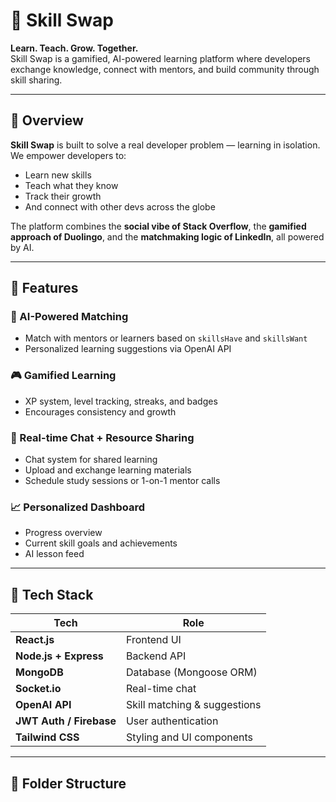 
# 💬 Skill Swap

**Learn. Teach. Grow. Together.**  
Skill Swap is a gamified, AI-powered learning platform where developers exchange knowledge, connect with mentors, and build community through skill sharing.

---

## 🚀 Overview

**Skill Swap** is built to solve a real developer problem — learning in isolation. We empower developers to:
- Learn new skills
- Teach what they know
- Track their growth
- And connect with other devs across the globe

The platform combines the **social vibe of Stack Overflow**, the **gamified approach of Duolingo**, and the **matchmaking logic of LinkedIn**, all powered by AI.

---

## 🧠 Features

### 🧠 AI-Powered Matching
- Match with mentors or learners based on `skillsHave` and `skillsWant`
- Personalized learning suggestions via OpenAI API

### 🎮 Gamified Learning
- XP system, level tracking, streaks, and badges
- Encourages consistency and growth

### 💬 Real-time Chat + Resource Sharing
- Chat system for shared learning
- Upload and exchange learning materials
- Schedule study sessions or 1-on-1 mentor calls

### 📈 Personalized Dashboard
- Progress overview
- Current skill goals and achievements
- AI lesson feed

---

## 🔧 Tech Stack

| Tech        | Role                           |
|-------------|--------------------------------|
| **React.js**     | Frontend UI                  |
| **Node.js + Express** | Backend API                   |
| **MongoDB**      | Database (Mongoose ORM)       |
| **Socket.io**    | Real-time chat                |
| **OpenAI API**   | Skill matching & suggestions  |
| **JWT Auth / Firebase** | User authentication         |
| **Tailwind CSS** | Styling and UI components     |

---

## 📁 Folder Structure


